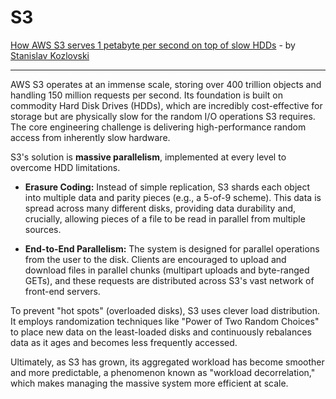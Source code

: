 # S3

[How AWS S3 serves 1 petabyte per second on top of slow HDDs](https://bigdata.2minutestreaming.com/p/how-aws-s3-scales-with-tens-of-millions-of-hard-drives) - by [Stanislav Kozlovski](https://substack.com/@stanislavkozlovski)

***

AWS S3 operates at an immense scale, storing over 400 trillion objects and handling 150 million requests per second. Its foundation is built on commodity Hard Disk Drives (HDDs), which are incredibly cost-effective for storage but are physically slow for the random I/O operations S3 requires. The core engineering challenge is delivering high-performance random access from inherently slow hardware.

S3's solution is **massive parallelism**, implemented at every level to overcome HDD limitations.

* **Erasure Coding:** Instead of simple replication, S3 shards each object into multiple data and parity pieces (e.g., a 5-of-9 scheme). This data is spread across many different disks, providing data durability and, crucially, allowing pieces of a file to be read in parallel from multiple sources.

* **End-to-End Parallelism:** The system is designed for parallel operations from the user to the disk. Clients are encouraged to upload and download files in parallel chunks (multipart uploads and byte-ranged GETs), and these requests are distributed across S3's vast network of front-end servers.

To prevent "hot spots" (overloaded disks), S3 uses clever load distribution. It employs randomization techniques like "Power of Two Random Choices" to place new data on the least-loaded disks and continuously rebalances data as it ages and becomes less frequently accessed.

Ultimately, as S3 has grown, its aggregated workload has become smoother and more predictable, a phenomenon known as "workload decorrelation," which makes managing the massive system more efficient at scale.
